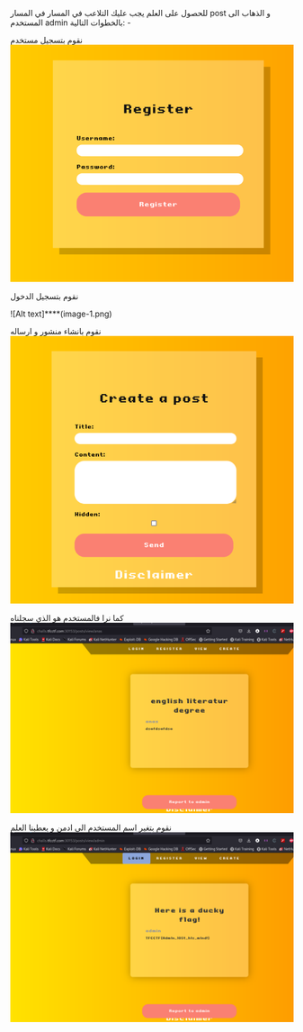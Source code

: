 للحصول على العلم يجب عليك التلاعب في المسار في المسار post و الذهاب الى المستخدم admin 
بالخطوات التالية: -

نقوم بتسجيل مستخدم 
![Alt text](image.png)

نقوم بتسجيل الدخول 

![Alt text]****(image-1.png)

نقوم بانشاء منشور و ارساله 
![Alt text](image-2.png)

كما نرا فالمستخدم هو الذي سجلناه 
![Alt text](image-3.png)

نقوم بتغير اسم المستخدم الى ادمن و يعطينا العلم 
![Alt text](image-4.png)